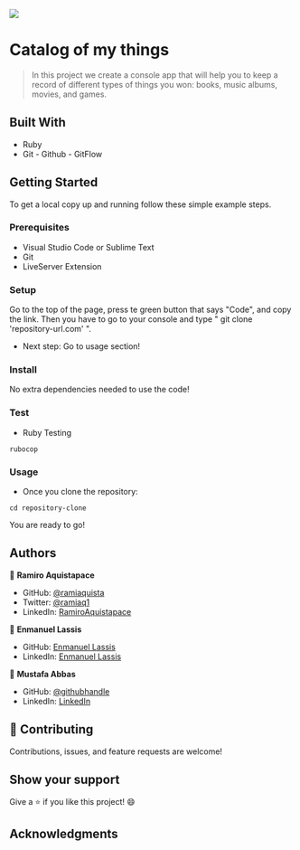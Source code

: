 ![](https://img.shields.io/badge/Microverse-blueviolet)

# Catalog of my things

> In this project we create a console app that will help you to keep a record of different types of things you won: books, music albums, movies, and games.
## Built With

- Ruby
- Git - Github - GitFlow

## Getting Started

To get a local copy up and running follow these simple example steps.

### Prerequisites

- Visual Studio Code or Sublime Text
- Git
- LiveServer Extension

### Setup

Go to the top of the page, press te green button that says "Code", and copy the link. Then you have to go to your console and type " git clone 'repository-url.com' ".

- Next step: Go to usage section!

### Install

No extra dependencies needed to use the code!

### Test

- Ruby Testing

```
rubocop
```

### Usage

- Once you clone the repository:

```
cd repository-clone
```

You are ready to go!

## Authors

👤 **Ramiro Aquistapace**

- GitHub: [@ramiaquista](https://github.com/ramiaquista)
- Twitter: [@ramiaq1](https://twitter.com/ramiaq1)
- LinkedIn: [RamiroAquistapace](https://www.linkedin.com/in/ramiro-aquistapace-32b61b204/)

👤 **Enmanuel Lassis**

- GitHub: [Enmanuel Lassis](https://github.com/elassis)
- LinkedIn: [Enmanuel Lassis](https://linkedin.com/in/enmanuel-lassis-pena)

👤 **Mustafa Abbas**
- GitHub: [@githubhandle](https://github.com/mustabbas)
- LinkedIn: [LinkedIn](https://www.linkedin.com/in/mustabbas/)

## 🤝 Contributing

Contributions, issues, and feature requests are welcome!

## Show your support

Give a ⭐️ if you like this project! 😄

## Acknowledgments